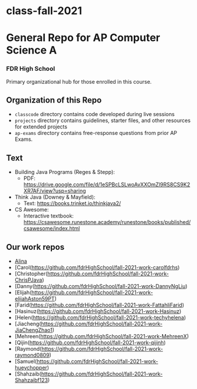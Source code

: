 # class-fall-2021

# General Repo for AP Computer Science A
### FDR High School
Primary organizational hub for those enrolled in this course.

## Organization of this Repo
- `classcode` directory contains code developed during live sessions
- `projects` directory contains guidelines, starter files, and other resources for extended projects
- `ap-exams` directory contains free-response questions from prior AP Exams.

## Text
- Building Java Programs (Reges & Stepp):
  - PDF: https://drive.google.com/file/d/1eSPBcLSLwoAvXXOmZl9RS8CS9K2XR7AF/view?usp=sharing
- Think Java (Downey & Mayfield):
  - Text: https://books.trinket.io/thinkjava2/
- CS Awesome:
  - Interactive textbook: https://csawesome.runestone.academy/runestone/books/published/csawesome/index.html

## Our work repos
- [Alina]()
- [Carol(https://github.com/fdrHighSchool/fall-2021-work-carolfdrhs)
- [Christopher(https://github.com/fdrHighSchool/fall-2021-work-ChrisPJava)
- [Danny(https://github.com/fdrHighSchool/fall-2021-work-DannyNgLiu)
- [Elijah(https://github.com/fdrHighSchool/fall-2021-work-elijahAston59PT)
- [Farid(https://github.com/fdrHighSchool/fall-2021-work-FattahliFarid)
- [Hasinuz(https://github.com/fdrHighSchool/fall-2021-work-Hasinuz)
- [Helen(https://github.com/fdrHighSchool/fall-2021-work-techyhelena)
- [Jiacheng(https://github.com/fdrHighSchool/fall-2021-work-JiaChengZhao1)
- [Mehreen(https://github.com/fdrHighSchool/fall-2021-work-MehreenX)
- [Qijin(https://github.com/fdrHighSchool/fall-2021-work-qijinh)
- [Raymond(https://github.com/fdrHighSchool/fall-2021-work-raymond0809)
- [Samuel(https://github.com/fdrHighSchool/fall-2021-work-hueychopper)
- [Shahzaib(https://github.com/fdrHighSchool/fall-2021-work-Shahzaibf123)
